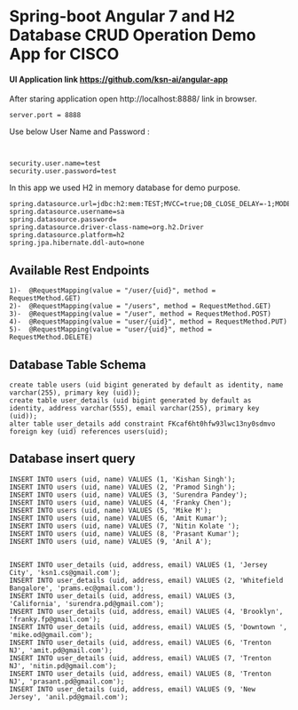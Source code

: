 # Spring-boot Angular 7 and H2 Database CRUD Operation Demo App for CISCO

#### UI Application link   https://github.com/ksn-ai/angular-app


After staring application open http://localhost:8888/ link in browser.
  
```
server.port = 8888

```


Use below User Name and Password :

```


security.user.name=test
security.user.password=test

```

In this app we used H2 in memory database for demo purpose. 



```
spring.datasource.url=jdbc:h2:mem:TEST;MVCC=true;DB_CLOSE_DELAY=-1;MODE=Oracle
spring.datasource.username=sa
spring.datasource.password=
spring.datasource.driver-class-name=org.h2.Driver
spring.datasource.platform=h2
spring.jpa.hibernate.ddl-auto=none
```

## Available Rest Endpoints

```
1)-  @RequestMapping(value = "/user/{uid}", method = RequestMethod.GET)
2)-  @RequestMapping(value = "/users", method = RequestMethod.GET)
3)-  @RequestMapping(value = "/user", method = RequestMethod.POST)
4)-  @RequestMapping(value = "user/{uid}", method = RequestMethod.PUT)
5)-  @RequestMapping(value = "user/{uid}", method = RequestMethod.DELETE)
```

## Database Table Schema

```
create table users (uid bigint generated by default as identity, name varchar(255), primary key (uid));
create table user_details (uid bigint generated by default as identity, address varchar(555), email varchar(255), primary key (uid));
alter table user_details add constraint FKcaf6ht0hfw93lwc13ny0sdmvo foreign key (uid) references users(uid);

```

## Database insert query

```
INSERT INTO users (uid, name) VALUES (1, 'Kishan Singh');
INSERT INTO users (uid, name) VALUES (2, 'Pramod Singh');
INSERT INTO users (uid, name) VALUES (3, 'Surendra Pandey');
INSERT INTO users (uid, name) VALUES (4, 'Franky Chen');
INSERT INTO users (uid, name) VALUES (5, 'Mike M');
INSERT INTO users (uid, name) VALUES (6, 'Amit Kumar');
INSERT INTO users (uid, name) VALUES (7, 'Nitin Kolate ');
INSERT INTO users (uid, name) VALUES (8, 'Prasant Kumar');
INSERT INTO users (uid, name) VALUES (9, 'Anil A');


INSERT INTO user_details (uid, address, email) VALUES (1, 'Jersey City', 'ksn1.cs@gmail.com');
INSERT INTO user_details (uid, address, email) VALUES (2, 'Whitefield Bangalore', 'prams.ec@gmail.com');
INSERT INTO user_details (uid, address, email) VALUES (3, 'California', 'surendra.pd@gmail.com');
INSERT INTO user_details (uid, address, email) VALUES (4, 'Brooklyn', 'franky.fp@gmail.com');
INSERT INTO user_details (uid, address, email) VALUES (5, 'Downtown ', 'mike.od@gmail.com');
INSERT INTO user_details (uid, address, email) VALUES (6, 'Trenton NJ', 'amit.pd@gmail.com');
INSERT INTO user_details (uid, address, email) VALUES (7, 'Trenton NJ', 'nitin.pd@gmail.com');
INSERT INTO user_details (uid, address, email) VALUES (8, 'Trenton NJ', 'prasant.pd@gmail.com');
INSERT INTO user_details (uid, address, email) VALUES (9, 'New Jersey', 'anil.pd@gmail.com');

```




